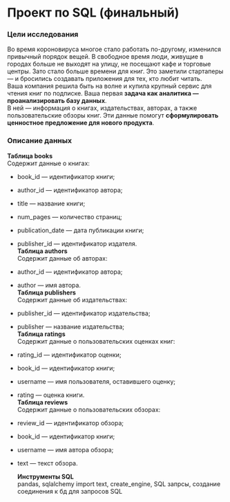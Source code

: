 # Проект по SQL  (финальный)  

### Цели исследования
Во время короновируса многое стало работать по-другому, изменился привычный порядок вещей. В свободное время люди, живущие в городах больше не выходят на улицу, не посещают кафе и торговые центры. Зато стало больше времени для книг. Это заметили стартаперы — и бросились создавать приложения для тех, кто любит читать.    
Ваша компания решила быть на волне и купила крупный сервис для чтения книг по подписке. Ваша первая **задача как аналитика — проанализировать базу данных**.    
В ней — информация о книгах, издательствах, авторах, а также пользовательские обзоры книг. Эти данные помогут **сформулировать ценностное предложение для нового продукта**.  

### Описание данных    

**Таблица books**  
Содержит данные о книгах:  
- book_id — идентификатор книги;  
- author_id — идентификатор автора;  
- title — название книги;  
- num_pages — количество страниц;  
- publication_date — дата публикации книги;  
- publisher_id — идентификатор издателя.  
**Таблица authors**  
Содержит данные об авторах:  
 - author_id — идентификатор автора;  
 - author — имя автора.  
**Таблица publishers**  
Содержит данные об издательствах:  
 - publisher_id — идентификатор издательства;  
 - publisher — название издательства;  
**Таблица ratings**  
Содержит данные о пользовательских оценках книг:  
 - rating_id — идентификатор оценки;  
 - book_id — идентификатор книги;  
 - username — имя пользователя, оставившего оценку;  
 - rating — оценка книги.  
**Таблица reviews**  
Содержит данные о пользовательских обзорах:  
 - review_id — идентификатор обзора;  
 - book_id — идентификатор книги;  
 - username — имя автора обзора;  
 - text — текст обзора.


   **Инструменты SQL**     
pandas, sqlalchemy import text, create_engine, SQL запрсы, создание соединения к бд для запросов SQL
